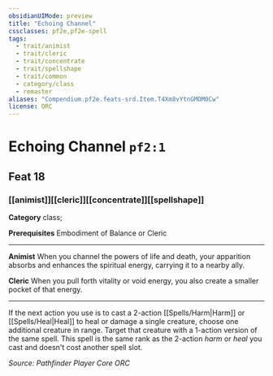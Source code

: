 ```yaml
---
obsidianUIMode: preview
title: "Echoing Channel"
cssclasses: pf2e,pf2e-spell
tags:
  - trait/animist
  - trait/cleric
  - trait/concentrate
  - trait/spellshape
  - trait/common
  - category/class
  - remaster
aliases: "Compendium.pf2e.feats-srd.Item.T4Xm8vYtnGMOM0Cw"
license: ORC
---
```

# Echoing Channel `pf2:1`
## Feat 18
### [[animist]][[cleric]][[concentrate]][[spellshape]]

**Category** class; 



**Prerequisites** Embodiment of Balance or Cleric
* * *
**Animist** When you channel the powers of life and death, your apparition absorbs and enhances the spiritual energy, carrying it to a nearby ally.

**Cleric** When you pull forth vitality or void energy, you also create a smaller pocket of that energy.

* * *

If the next action you use is to cast a 2-action [[Spells/Harm|Harm]] or [[Spells/Heal|Heal]] to heal or damage a single creature, choose one additional creature in range. Target that creature with a 1-action version of the same spell. This spell is the same rank as the 2-action _harm_ or _heal_ you cast and doesn't cost another spell slot.

*Source: Pathfinder Player Core*
*ORC*